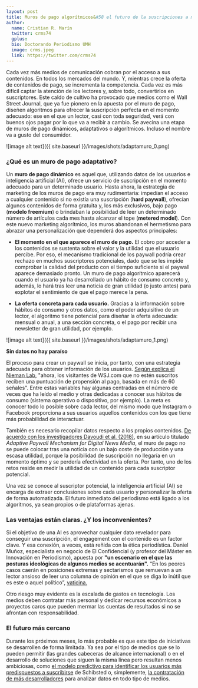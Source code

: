 ```yaml
---
layout: post
title: Muros de pago algorítmicos&#58 el futuro de la suscripciones a medios
author:
  name: Cristian R. Marín
  twitter: crms74
  gplus:  
  bio: Doctorando Periodismo UMH
  image: crms.jpeg
  link: https://twitter.com/crms74
---
```

Cada vez más medios de comunicación cobran por el acceso a sus contenidos. En todos los mercados del mundo. Y, mientras crece la oferta de contenidos de pago, se incrementa la competencia. Cada vez es más difícil captar la atención de los lectores y, sobre todo, convertirlos en suscriptores. Este caldo de cultivo ha provocado que medios como el Wall Street Journal, que ya fue pionero en la apuesta por el muro de pago, diseñen algoritmos para ofrecer la suscripción perfecta en el momento adecuado: ese en el que un lector, casi con toda seguridad, verá con buenos ojos pagar por lo que va a recibir a cambio. Se avecina una etapa de muros de pago dinámicos, adaptativos o algorítmicos. Incluso el nombre va a gusto del consumidor.

![image alt text]({{ site.baseurl }}/images/shots/adaptamuro_0.png)

### ¿Qué es un muro de pago adaptativo?

Un **muro de pago dinámico** es aquel que, utilizando datos de los usuarios e inteligencia artificial (AI), ofrece un servicio de suscripción en el momento adecuado  para un determinado usuario. Hasta ahora, la estrategia de marketing de los muros de pago era muy rudimentaria: impedían el acceso  a cualquier contenido si no existía una suscripción (**hard paywall**), ofrecían algunos contenidos de forma gratuita y, los más exclusivos, bajo pago (**modelo freemium**) o brindaban la posibilidad de leer un determinado número de artículos cada mes hasta alcanzar el tope  (**metered model**). Con este nuevo marketing  algorítmico, los muros  abandonan el hermetismo para abrazar una personalización que dependerá dos aspectos principales:

- **El momento en el que aparece el muro de pago.** El cobro por acceder a los contenidos se sustenta sobre el valor y la utilidad que el usuario percibe. Por eso, el mecanismo tradicional de los paywall podría crear rechazo en muchos suscriptores potenciales, dado que se les impide comprobar la calidad del producto con el tiempo suficiente si el paywall aparece demasiado pronto. Un muro de pago algorítmico aparecerá cuando el usuario ya ha desarrollado un hábito de consumo concreto y, además, lo hará tras leer una noticia de gran utilidad (o justo antes) para explotar el sentimiento de que el pago merece la pena.

- **La oferta concreta para cada usuario.** Gracias a la información sobre hábitos de consumo y otros datos, como el poder adquisitivo de un lector, el algoritmo tiene potencial para diseñar la oferta adecuada: mensual o anual, a una sección concreta, o el pago por recibir una newsletter de gran utilidad, por ejemplo.

![image alt text]({{ site.baseurl }}/images/shots/adaptamuro_1.png)


**Sin datos no hay paraíso**

El proceso para crear un paywall se inicia, por tanto, con una estrategia adecuada para obtener información de los usuarios. [Según explica el Nieman Lab,](https://www.niemanlab.org/2018/02/after-years-of-testing-the-wall-street-journal-has-built-a-paywall-that-bends-to-the-individual-reader/) "ahora, los visitantes de WSJ.com que no estén suscritos reciben una puntuación de propensión al pago, basada en más de 60 señales". Entre estas variables hay algunas centradas en el número de veces que ha leído el medio y otras dedicadas a conocer sus hábitos de consumo (sistema operativo o dispositivo, por ejemplo). La meta es conocer todo lo posible sobre cada lector, del mismo modo que Instagram o Facebook proporciona a sus usuarios aquellos contenidos con los que tiene más probabilidad de interactuar.

También es necesario recopilar datos respecto a los propios contenidos. [De acuerdo con los investigadores Davoudi et al. (2018)](https://dl.acm.org/citation.cfm?id=3219892), en su artículo titulado *Adaptive Paywall Mechanism for Digital News Media*, el muro de pago no se puede colocar tras una noticia con un bajo coste de producción y una escasa utilidad, porque la posibilidad de suscripción no llegaría en un momento óptimo y se perdería efectividad en la oferta. Por tanto, uno de los retos reside en medir la utilidad de un contenido para cada suscriptor potencial.

Una vez se conoce al suscriptor potencial, la inteligencia artificial (AI) se encarga de extraer conclusiones sobre cada usuario y personalizar la oferta de forma automatizada. El futuro inmediato del periodismo está ligado a los algoritmos, ya sean propios o de plataformas ajenas.

### Las ventajas están claras. ¿Y los inconvenientes?

Si el objetivo de una AI es aprovechar cualquier dato revelador para conseguir una suscripción, el engagement con el contenido es un factor clave. Y esa conexión, a veces, está reñida con la ética periodística. Daniel Muñoz, especialista en negocio de El Confidencial  (y profesor del Máster en Innovación en Periodismo), apuesta por **"un escenario en el que las posturas ideológicas de algunos medios se acentuarán".** “En los peores casos caerán en posiciones extremas y sectarismos que remuevan a un lector ansioso de leer una columna de opinión en el que se diga lo inútil que es este o aquel político”, [vaticina.](https://medium.com/@DanielPublico/adi%C3%B3s-a-la-dictadura-del-click-as%C3%AD-cambiar%C3%A1-la-forma-de-analizar-las-audiencias-en-2020-a84833a0ba6e)

Otro riesgo muy evidente es la escalada de gastos en tecnología. Los medios deben contratar más personal y dedicar recursos económicos a proyectos caros que pueden mermar las cuentas de resultados si no se afrontan con responsabilidad.

### El futuro más cercano

Durante los próximos meses, lo más probable es que este tipo de iniciativas se desarrollen de forma limitada. Ya sea por el tipo de medios que se lo pueden permitir (las grandes cabeceras de alcance internacional) o en el desarrollo de soluciones que siguen la misma línea pero resultan menos ambiciosas, como [el modelo predictivo para identificar los usuarios más predispuestos a suscribirse](http://bytes.schibsted.com/growing-news-subscriptions-data-analytics/) de Schibsted o, simplemente, [la contratación de más desarrolladores](https://www.niemanlab.org/2013/10/the-newsonomics-of-little-data-data-scientists-and-conversion-specialists/) para analizar datos en todo tipo de medios.